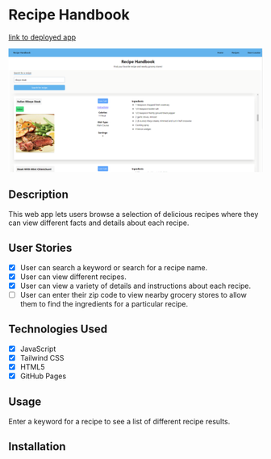 # Recipe Handbook

[link to deployed app](https://dariusgarcia.github.io/group-project/)

![Screenshot of web app](./assets/images/recipe-handbook.png)

## Description

This web app lets users browse a selection of delicious recipes where they can view different facts and details about each recipe.

## User Stories

- [x] User can search a keyword or search for a recipe name.
- [x] User can view different recipes.
- [x] User can view a variety of details and instructions about each recipe.
- [ ] User can enter their zip code to view nearby grocery stores to allow them to find the ingredients for a particular recipe.

## Technologies Used

- [x] JavaScript
- [x] Tailwind CSS
- [x] HTML5
- [x] GitHub Pages

## Usage

Enter a keyword for a recipe to see a list of different recipe results.

## Installation
